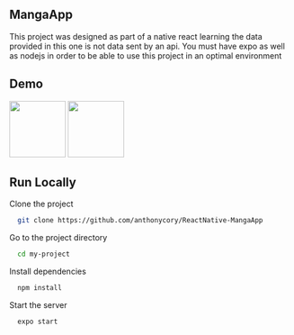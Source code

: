 ## MangaApp
This project was designed as part of a native react learning the data provided in this one is not data sent by an api.
You must have expo as well as nodejs in order to be able to use this project in an optimal environment

## Demo

<p >
<img src="https://zupimages.net/up/22/07/ofod.gif" width="100"> <img src="https://zupimages.net/up/22/07/nvig.gif" width="100"/> </p>


## Run Locally

Clone the project

```bash
  git clone https://github.com/anthonycory/ReactNative-MangaApp
```

Go to the project directory

```bash
  cd my-project
```

Install dependencies

```bash
  npm install
```

Start the server

```bash
  expo start
```

